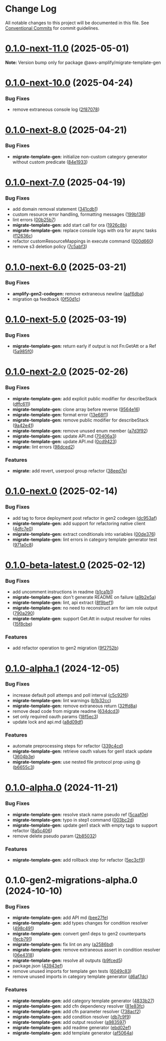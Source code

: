 # Change Log

All notable changes to this project will be documented in this file.
See [Conventional Commits](https://conventionalcommits.org) for commit guidelines.

# [0.1.0-next-11.0](https://github.com/aws-amplify/amplify-cli/compare/@aws-amplify/migrate-template-gen@0.1.0-next-10.0...@aws-amplify/migrate-template-gen@0.1.0-next-11.0) (2025-05-01)

**Note:** Version bump only for package @aws-amplify/migrate-template-gen





# [0.1.0-next-10.0](https://github.com/aws-amplify/amplify-cli/compare/@aws-amplify/migrate-template-gen@0.1.0-next-8.0...@aws-amplify/migrate-template-gen@0.1.0-next-10.0) (2025-04-24)


### Bug Fixes

* remove extraneous console log ([2f87078](https://github.com/aws-amplify/amplify-cli/commit/2f8707850db40a274508e1b423c0d62def8fc2a5))





# [0.1.0-next-8.0](https://github.com/aws-amplify/amplify-cli/compare/@aws-amplify/migrate-template-gen@0.1.0-next-7.0...@aws-amplify/migrate-template-gen@0.1.0-next-8.0) (2025-04-21)


### Bug Fixes

* **migrate-template-gen:** initialize non-custom category generator without custom predicate ([84e1933](https://github.com/aws-amplify/amplify-cli/commit/84e193373ba0b3c05b1d65d69a323ac00d8c0f06))





# [0.1.0-next-7.0](https://github.com/aws-amplify/amplify-cli/compare/@aws-amplify/migrate-template-gen@0.1.0-next-6.0...@aws-amplify/migrate-template-gen@0.1.0-next-7.0) (2025-04-19)


### Bug Fixes

* add domain removal statement ([341cdb1](https://github.com/aws-amplify/amplify-cli/commit/341cdb19260cac829317518731cbae61c7394723))
* custom resource error handling, formatting messages ([199b138](https://github.com/aws-amplify/amplify-cli/commit/199b13815df81846abbbcd41793d1cccabae9533))
* lint errors ([00b25b7](https://github.com/aws-amplify/amplify-cli/commit/00b25b756915e40001d07eceb795aa1b35289cb3))
* **migrate-template-gen:** add start call for ora ([1926c8b](https://github.com/aws-amplify/amplify-cli/commit/1926c8b0b2511843ed9a94a718f4022bcdbc1e7c))
* **migrate-template-gen:** replace console logs with ora for async tasks ([f12636c](https://github.com/aws-amplify/amplify-cli/commit/f12636ce7f3db7741ab30aa2cbe24a3fb8b33991))
* refactor customResourceMappings in execute command ([000d660](https://github.com/aws-amplify/amplify-cli/commit/000d6608ade3ee4c65724df59200ffc00584e84c))
* remove s3 deletion policy ([7c5abf3](https://github.com/aws-amplify/amplify-cli/commit/7c5abf310df3c9c9ae60fd367d49bf402d248a97))





# [0.1.0-next-6.0](https://github.com/aws-amplify/amplify-cli/compare/@aws-amplify/migrate-template-gen@0.1.0-next-5.0...@aws-amplify/migrate-template-gen@0.1.0-next-6.0) (2025-03-21)


### Bug Fixes

* **amplify-gen2-codegen:** remove extraneous newline ([aaf6dba](https://github.com/aws-amplify/amplify-cli/commit/aaf6dba696091933bc99583a2262f23dc96ea0ec))
* migration qa feedback ([0f50d1c](https://github.com/aws-amplify/amplify-cli/commit/0f50d1c0ff2607c63cd3bcdd1589d38940a2b6d4))





# [0.1.0-next-5.0](https://github.com/aws-amplify/amplify-cli/compare/@aws-amplify/migrate-template-gen@0.1.0-next-2.0...@aws-amplify/migrate-template-gen@0.1.0-next-5.0) (2025-03-19)


### Bug Fixes

* **migrate-template-gen:** return early if output is not Fn:GetAtt or a Ref ([5a985f0](https://github.com/aws-amplify/amplify-cli/commit/5a985f0ea48a8b32ed51d04af83fbbf6baa29528))





# [0.1.0-next-2.0](https://github.com/aws-amplify/amplify-cli/compare/@aws-amplify/migrate-template-gen@0.1.0-next.0...@aws-amplify/migrate-template-gen@0.1.0-next-2.0) (2025-02-26)


### Bug Fixes

* **migrate-template-gen:** add explicit public modifier for describeStack ([dffc611](https://github.com/aws-amplify/amplify-cli/commit/dffc611ba019f7c08cce77f500d77f3becb86b86))
* **migrate-template-gen:** clone array before reverse ([9564e16](https://github.com/aws-amplify/amplify-cli/commit/9564e16ed0485e2937ffc2cbe17e5168dbb56672))
* **migrate-template-gen:** format error ([13e68f1](https://github.com/aws-amplify/amplify-cli/commit/13e68f1ae0f30b72f588ccc2a064632f361bedfa))
* **migrate-template-gen:** remove public modifier for describeStack ([9a42e41](https://github.com/aws-amplify/amplify-cli/commit/9a42e41fe9348e0d5ea8094b990d8cf8686c2433))
* **migrate-template-gen:** remove unused enum member ([a7d3f92](https://github.com/aws-amplify/amplify-cli/commit/a7d3f92363b5ea5ca83430bd0e446942162510ca))
* **migrate-template-gen:** update API.md ([70406a3](https://github.com/aws-amplify/amplify-cli/commit/70406a372fe6cde47332372f82efd8f8e1ab8246))
* **migrate-template-gen:** update API.md ([0cd9423](https://github.com/aws-amplify/amplify-cli/commit/0cd9423bf9a491d15743e715c28d08e0318b2664))
* **migrate:** lint errors ([98dced2](https://github.com/aws-amplify/amplify-cli/commit/98dced209aeea4c26aec86d3d5aba19830091b4a))


### Features

* **migrate:** add revert, userpool group refactor ([38eed7e](https://github.com/aws-amplify/amplify-cli/commit/38eed7e57e785cece232ce967ddc9171390af312))





# [0.1.0-next.0](https://github.com/aws-amplify/amplify-cli/compare/@aws-amplify/migrate-template-gen@0.1.0-beta-latest.0...@aws-amplify/migrate-template-gen@0.1.0-next.0) (2025-02-14)


### Bug Fixes

* add tag to force deployment post refactor in gen2 codegen ([dc953af](https://github.com/aws-amplify/amplify-cli/commit/dc953afd376eb6d7f36729580c9b2cc0a1a09652))
* **migrate-template-gen:** add support for refactoring native client ([4dfc7e0](https://github.com/aws-amplify/amplify-cli/commit/4dfc7e0887eb2e608894fb5f60ec44a133b42772))
* **migrate-template-gen:** extract conditionals into variables ([00de376](https://github.com/aws-amplify/amplify-cli/commit/00de3763843366746788931f9d149546b9d8038b))
* **migrate-template-gen:** lint errors in category template generator test ([971a0c8](https://github.com/aws-amplify/amplify-cli/commit/971a0c80afe1293eb519a0f9ffd57d06d5ddbefe))





# [0.1.0-beta-latest.0](https://github.com/aws-amplify/amplify-cli/compare/@aws-amplify/migrate-template-gen@0.1.0-alpha.1...@aws-amplify/migrate-template-gen@0.1.0-beta-latest.0) (2025-02-12)


### Bug Fixes

* add uncomment instructions in readme ([b1ca1b1](https://github.com/aws-amplify/amplify-cli/commit/b1ca1b1efe70425b97c9083f5ac47d71c32aaeb7))
* **migrate-template-gen:** don't generate README on failure ([a9b2e5a](https://github.com/aws-amplify/amplify-cli/commit/a9b2e5aa7a52ea0e534537f50cec81cd0649a984))
* **migrate-template-gen:** lint, api extract ([8f9bef1](https://github.com/aws-amplify/amplify-cli/commit/8f9bef120c282fdd49a2c5c9b321c3541e1bd163))
* **migrate-template-gen:** no need to reconstruct arn for iam role output ([790a290](https://github.com/aws-amplify/amplify-cli/commit/790a29056685278afe8ff99f41830f4b602334e8))
* **migrate-template-gen:** support Get:Att in output resolver for roles ([15f8cbe](https://github.com/aws-amplify/amplify-cli/commit/15f8cbe87c156f3d66dfcf544be9375f3549f80d))


### Features

* add refactor operation to gen2 migration ([9f2752b](https://github.com/aws-amplify/amplify-cli/commit/9f2752b9b116b81267cb6ac5f7fd0877781c9e7f))





# [0.1.0-alpha.1](https://github.com/aws-amplify/amplify-cli/compare/@aws-amplify/migrate-template-gen@0.1.0-alpha.0...@aws-amplify/migrate-template-gen@0.1.0-alpha.1) (2024-12-05)


### Bug Fixes

* increase default poll attemps and poll interval ([c5c92f6](https://github.com/aws-amplify/amplify-cli/commit/c5c92f65940a17f275a489477afa6b8a497e0654))
* **migrate-template-gen:** lint warnings ([b1b32cc](https://github.com/aws-amplify/amplify-cli/commit/b1b32cc798c025c936305b5fae56636916dde77f))
* **migrate-template-gen:** remove extraneous return ([32ffd8a](https://github.com/aws-amplify/amplify-cli/commit/32ffd8ab22170ae9f7fbebede42c779731f0e838))
* remove dead code from migrate readme ([634dcd3](https://github.com/aws-amplify/amplify-cli/commit/634dcd3f7301d8db5e80db3f206b94dc03895068))
* set only required oauth params ([18f5ec3](https://github.com/aws-amplify/amplify-cli/commit/18f5ec39e3cc4cdbc06aa7f16546a1cf70034445))
* update lock and api.md ([a8d09df](https://github.com/aws-amplify/amplify-cli/commit/a8d09df214c5f1182066a47183163e3a15a6f10f))


### Features

* automate preprocessing steps for refactor ([339c4cd](https://github.com/aws-amplify/amplify-cli/commit/339c4cd35fc7ecf4d579b1685676fb1eafdb2df5))
* **migrate-template-gen:** retrieve oauth values for gen1 stack update ([3604b3e](https://github.com/aws-amplify/amplify-cli/commit/3604b3e86c01b300dd4d3480e900646875bba0f7))
* **migrate-template-gen:** use nested file protocol prop using @ ([b6655c3](https://github.com/aws-amplify/amplify-cli/commit/b6655c38f62b1bfc039950fc9c555aa227d7d90d))





# [0.1.0-alpha.0](https://github.com/aws-amplify/amplify-cli/compare/@aws-amplify/migrate-template-gen@0.1.0-gen2-migrations-alpha.0...@aws-amplify/migrate-template-gen@0.1.0-alpha.0) (2024-11-21)


### Bug Fixes

* **migrate-template-gen:** resolve stack name pseudo ref ([5caaf0e](https://github.com/aws-amplify/amplify-cli/commit/5caaf0eb77b22355cb57d71af7f29d2b017fd39d))
* **migrate-template-gen:** typo in step1 command ([003bc2d](https://github.com/aws-amplify/amplify-cli/commit/003bc2d60383dfeb406b76ca7ee14df352191e31))
* **migrate-template-gen:** update gen1 stack with empty tags to support refactor ([8a5c406](https://github.com/aws-amplify/amplify-cli/commit/8a5c4069d041df9e7903abb767a8bd544dd23933))
* remove delete pseudo param ([2b85032](https://github.com/aws-amplify/amplify-cli/commit/2b85032b06555788869938b7552823da59a627c2))


### Features

* **migrate-template-gen:** add rollback step for refactor ([5ec3cf9](https://github.com/aws-amplify/amplify-cli/commit/5ec3cf96582a8a7669ec1305cee73aec9e9099c1))





# 0.1.0-gen2-migrations-alpha.0 (2024-10-10)


### Bug Fixes

* **migrate-template-gen:** add API md ([bee27fe](https://github.com/aws-amplify/amplify-cli/commit/bee27fedb976468bd8cfef0f476f1dc9913dd679))
* **migrate-template-gen:** add types changes for condition resolver ([498c491](https://github.com/aws-amplify/amplify-cli/commit/498c491505279b768455699bc4e3db93d7e8e0f8))
* **migrate-template-gen:** convert gen1 deps to gen2 counterparts ([fecb791](https://github.com/aws-amplify/amplify-cli/commit/fecb7917747784ccef2d8a06aac2e7ad63d34282))
* **migrate-template-gen:** fix lint on any ([a2586bd](https://github.com/aws-amplify/amplify-cli/commit/a2586bd658031039ba2c431451b33c780ffa17d4))
* **migrate-template-gen:** remove extraneous assert in condition resolver ([06e4318](https://github.com/aws-amplify/amplify-cli/commit/06e4318b20a638ec27a4d6df8663ca069fde8773))
* **migrate-template-gen:** resolve all outputs ([b9fced5](https://github.com/aws-amplify/amplify-cli/commit/b9fced542958d94167ca80efe80f1d43b20931eb))
* package.json ([43943ef](https://github.com/aws-amplify/amplify-cli/commit/43943ef1746a2e5d1562faff867b71070d3cc39e))
* remove unused imports for template gen tests ([6049c83](https://github.com/aws-amplify/amplify-cli/commit/6049c833350025155160bfec5ebdd0355cc125c1))
* remove unused imports in category template generator ([d6af7dc](https://github.com/aws-amplify/amplify-cli/commit/d6af7dcbe12c25e18fca4e6f6ac675b3dab505de))


### Features

* **migrate-template-gen:** add category template generator ([4833b27](https://github.com/aws-amplify/amplify-cli/commit/4833b2765b43df67523fe2ef733121da40f196e0))
* **migrate-template-gen:** add cfn dependency resolver ([81e83fc](https://github.com/aws-amplify/amplify-cli/commit/81e83fc91d5d7c61188da1dae44e627827933f6f))
* **migrate-template-gen:** add cfn parameter resolver ([738acf2](https://github.com/aws-amplify/amplify-cli/commit/738acf25b8c1502ed740ba6fca5aa21b5575862c))
* **migrate-template-gen:** add condition resolver ([db7c9f9](https://github.com/aws-amplify/amplify-cli/commit/db7c9f980553bc14f00971a6d45c14183bc9ec0e))
* **migrate-template-gen:** add output resolver ([a983597](https://github.com/aws-amplify/amplify-cli/commit/a98359783aa85d8c0a5a47d5b8bc424f08f5f478))
* **migrate-template-gen:** add readme generator ([ebd02ef](https://github.com/aws-amplify/amplify-cli/commit/ebd02efb22f187c163db694f4eabd584a43d9873))
* **migrate-template-gen:** add template generator ([af5064a](https://github.com/aws-amplify/amplify-cli/commit/af5064af4400c2282fc26ed3c490a3dd55ffdb32))
